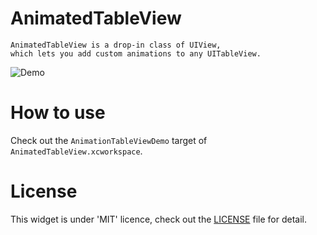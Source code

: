 # AnimatedTableView
	
	AnimatedTableView is a drop-in class of UIView,
	which lets you add custom animations to any UITableView.

![Demo](./Docs/demo.gif)

# How to use

   Check out the `AnimationTableViewDemo` target of `AnimatedTableView.xcworkspace`.

# License

This widget is under 'MIT' licence, check out the [LICENSE](./LICENSE.md) file for detail.
